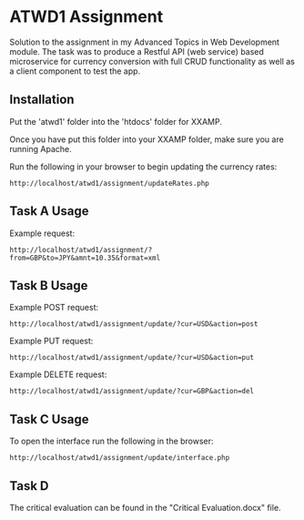 # ATWD1 Assignment
Solution to the assignment in my Advanced Topics in Web Development module. The task was to produce a Restful API (web service) based microservice for currency conversion with full CRUD functionality as well as a client component to test the app.

## Installation
Put the 'atwd1' folder into the 'htdocs' folder for XXAMP.

Once you have put this folder into your XXAMP folder, make sure you are running Apache.

Run the following in your browser to begin updating the currency rates:
```
http://localhost/atwd1/assignment/updateRates.php
```

## Task A Usage
Example request:
```
http://localhost/atwd1/assignment/?from=GBP&to=JPY&amnt=10.35&format=xml
```

## Task B Usage
Example POST request:
```
http://localhost/atwd1/assignment/update/?cur=USD&action=post
```

Example PUT request:
```
http://localhost/atwd1/assignment/update/?cur=USD&action=put
```

Example DELETE request:
```
http://localhost/atwd1/assignment/update/?cur=GBP&action=del
```

## Task C Usage
To open the interface run the following in the browser:
```
http://localhost/atwd1/assignment/update/interface.php
```

## Task D
The critical evaluation can be found in the "Critical Evaluation.docx" file.